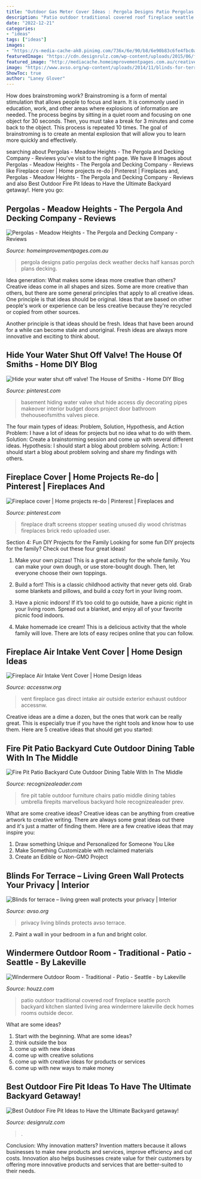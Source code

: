 ```yaml
---
title: "Outdoor Gas Meter Cover Ideas : Pergola Designs Patio Pergolas Deck Weather Decks Half Kansas Porch Plans Decking"
description: "Patio outdoor traditional covered roof fireplace seattle porch backyard kitchen slanted living area windermere lakeville deck homes rooms outside decor"
date: "2022-12-21"
categories:
- "ideas"
tags: ["ideas"]
images:
- "https://s-media-cache-ak0.pinimg.com/736x/6e/90/b8/6e90b83c6fe4fbc0a5b7b279ffef465d.jpg"
featuredImage: "https://cdn.designrulz.com/wp-content/uploads/2015/06/fire-pit-patio-Design-Ideas-13.jpg"
featured_image: "http://mediacache.homeimprovementpages.com.au/creative/galleries/715001_720000/717459/original_images/351445.jpg"
image: "https://www.avso.org/wp-content/uploads/2014/11/blinds-for-terrace-living-green-wall-protects-your-privacy-1415089542.jpg"
ShowToc: true
author: "Laney Glover"
---
```



How does brainstroming work?
Brainstroming is a form of mental stimulation that allows people to focus and learn. It is commonly used in education, work, and other areas where explosions of information are needed. The process begins by sitting in a quiet room and focusing on one object for 30 seconds. Then, you must take a break for 3 minutes and come back to the object. This process is repeated 10 times. The goal of brainstroming is to create an mental explosion that will allow you to learn more quickly and effectively.

	

		
searching about Pergolas - Meadow Heights - The Pergola and Decking Company - Reviews you've visit to the right page. We have 8 Images about Pergolas - Meadow Heights - The Pergola and Decking Company - Reviews like Fireplace cover | Home projects re-do | Pinterest | Fireplaces and, Pergolas - Meadow Heights - The Pergola and Decking Company - Reviews and also Best Outdoor Fire Pit Ideas to Have the Ultimate Backyard getaway!. Here you go:
		
    
## Pergolas - Meadow Heights - The Pergola And Decking Company - Reviews

<img loading=lazy src="http://mediacache.homeimprovementpages.com.au/creative/galleries/715001_720000/717459/original_images/351445.jpg" onerror="this.onerror=null;this.src='https://tse1.mm.bing.net/th?id=OIP.XGfQiDjXgMqU6rnMxje6_QHaFK&amp;pid=15.1';" alt="Pergolas - Meadow Heights - The Pergola and Decking Company - Reviews">

_Source: homeimprovementpages.com.au_

>pergola designs patio pergolas deck weather decks half kansas porch plans decking. 

	

Idea generation: What makes some ideas more creative than others?
Creative ideas come in all shapes and sizes. Some are more creative than others, but there are some general principles that apply to all creative ideas.
One principle is that ideas should be original. Ideas that are based on other people's work or experience can be less creative because they're recycled or copied from other sources.

Another principle is that ideas should be fresh. Ideas that have been around for a while can become stale and unoriginal. Fresh ideas are always more innovative and exciting to think about.

    
## Hide Your Water Shut Off Valve! The House Of Smiths - Home DIY Blog

<img loading=lazy src="https://s-media-cache-ak0.pinimg.com/736x/48/86/22/4886227a9bbfe770071e8293de3bff05--decorating-on-a-budget-decorating-blogs.jpg" onerror="this.onerror=null;this.src='https://tse4.mm.bing.net/th?id=OIP.v02EBzNMaNN7MKh5K2OqPwHaMO&amp;pid=15.1';" alt="Hide your water shut off valve! The House of Smiths - Home DIY Blog">

_Source: pinterest.com_

>basement hiding water valve shut hide access diy decorating pipes makeover interior budget doors project door bathroom thehouseofsmiths valves piece. 

	

The four main types of ideas: Problem, Solution, Hypothesis, and Action
Problem: I have a lot of ideas for projects but no idea what to do with them.
Solution: Create a brainstorming session and come up with several different ideas.
Hypothesis: I should start a blog about problem solving.
Action: I should start a blog about problem solving and share my findings with others.

    
## Fireplace Cover | Home Projects Re-do | Pinterest | Fireplaces And

<img loading=lazy src="https://s-media-cache-ak0.pinimg.com/736x/6e/90/b8/6e90b83c6fe4fbc0a5b7b279ffef465d.jpg" onerror="this.onerror=null;this.src='https://tse4.mm.bing.net/th?id=OIP._0sL25wtFr2UitZJdQt__AHaKn&amp;pid=15.1';" alt="Fireplace cover | Home projects re-do | Pinterest | Fireplaces and">

_Source: pinterest.com_

>fireplace draft screens stopper seating unused diy wood christmas fireplaces brick redo uploaded user. 

	

Section 4: Fun DIY Projects for the Family
Looking for some fun DIY projects for the family? Check out these four great ideas!
1. Make your own pizzas! This is a great activity for the whole family. You can make your own dough, or use store-bought dough. Then, let everyone choose their own toppings.

2. Build a fort! This is a classic childhood activity that never gets old. Grab some blankets and pillows, and build a cozy fort in your living room.

3. Have a picnic indoors! If it’s too cold to go outside, have a picnic right in your living room. Spread out a blanket, and enjoy all of your favorite picnic food indoors.

4. Make homemade ice cream! This is a delicious activity that the whole family will love. There are lots of easy recipes online that you can follow.

    
## Fireplace Air Intake Vent Cover | Home Design Ideas

<img loading=lazy src="https://i2.wp.com/accessnw.org/wp-content/uploads/2015/06/gas-fireplace-exterior-vent-cover-640x487.jpg" onerror="this.onerror=null;this.src='https://tse3.mm.bing.net/th?id=OIP.Wz2lKxfv4Fnz6kileYIgmAHaFo&amp;pid=15.1';" alt="Fireplace Air Intake Vent Cover | Home Design Ideas">

_Source: accessnw.org_

>vent fireplace gas direct intake air outside exterior exhaust outdoor accessnw. 

	

Creative ideas are a dime a dozen, but the ones that work can be really great. This is especially true if you have the right tools and know how to use them. Here are 5 creative ideas that should get you started:

    
## Fire Pit Patio Backyard Cute Outdoor Dining Table With In The Middle

<img loading=lazy src="http://www.recognizealeader.com/bigbox/fi/outdoor-dining-table-with-fire-pit-in-the-middle-firepits-marvellous_outdoor-patio-and-backyard.jpg" onerror="this.onerror=null;this.src='https://tse3.mm.bing.net/th?id=OIP.zofiQAJc0PrKhqF8tfqUwAHaG2&amp;pid=15.1';" alt="Fire Pit Patio Backyard Cute Outdoor Dining Table With In The Middle">

_Source: recognizealeader.com_

>fire pit table outdoor furniture chairs patio middle dining tables umbrella firepits marvellous backyard hole recognizealeader prev. 

	

What are some creative ideas?
Creative ideas can be anything from creative artwork to creative writing. There are always some great ideas out there and it's just a matter of finding them. Here are a few creative ideas that may inspire you:
1. Draw something Unique and Personalized for Someone You Like
2. Make Something Customizable with reclaimed materials
3. Create an Edible or Non-GMO Project

    
## Blinds For Terrace – Living Green Wall Protects Your Privacy | Interior

<img loading=lazy src="https://www.avso.org/wp-content/uploads/2014/11/blinds-for-terrace-living-green-wall-protects-your-privacy-1415089542.jpg" onerror="this.onerror=null;this.src='https://tse2.mm.bing.net/th?id=OIP.v2TxOjpnRjg1ev66UDdSAwHaGm&amp;pid=15.1';" alt="Blinds for terrace – living green wall protects your privacy | Interior">

_Source: avso.org_

>privacy living blinds protects avso terrace. 

	

2. Paint a wall in your bedroom in a fun and bright color.

    
## Windermere Outdoor Room - Traditional - Patio - Seattle - By Lakeville

<img loading=lazy src="http://st.hzcdn.com/simgs/43f172d60da349ff_4-4375/traditional-patio.jpg" onerror="this.onerror=null;this.src='https://tse2.mm.bing.net/th?id=OIP.aY_VIykW46MZyCgfmpUlCAHaE7&amp;pid=15.1';" alt="Windermere Outdoor Room - Traditional - Patio - Seattle - by Lakeville">

_Source: houzz.com_

>patio outdoor traditional covered roof fireplace seattle porch backyard kitchen slanted living area windermere lakeville deck homes rooms outside decor. 

	

What are some ideas?
1. Start with the beginning. What are some ideas? 
2. think outside the box 
3. come up with new ideas 
4. come up with creative solutions 
5. come up with creative ideas for products or services 
6. come up with new ways to make money 

    
## Best Outdoor Fire Pit Ideas To Have The Ultimate Backyard Getaway!

<img loading=lazy src="https://cdn.designrulz.com/wp-content/uploads/2015/06/fire-pit-patio-Design-Ideas-13.jpg" onerror="this.onerror=null;this.src='https://tse2.mm.bing.net/th?id=OIP.vwEGofy37_wlU-gyBwLrpAHaF3&amp;pid=15.1';" alt="Best Outdoor Fire Pit Ideas to Have the Ultimate Backyard getaway!">

_Source: designrulz.com_

>. 

	

Conclusion: Why innovation matters?
Invention matters because it allows businesses to make new products and services, improve efficiency and cut costs. Innovation also helps businesses create value for their customers by offering more innovative products and services that are better-suited to their needs.

